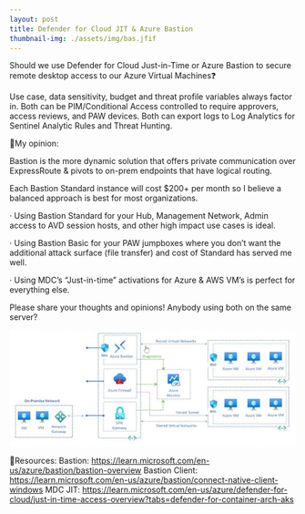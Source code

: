 ```yaml
---
layout: post
title: Defender for Cloud JIT & Azure Bastion
thumbnail-img: ./assets/img/bas.jfif
---
```

Should we use Defender for Cloud Just-in-Time or Azure Bastion to secure remote desktop access to our Azure Virtual Machines❓

Use case, data sensitivity, budget and threat profile variables always factor in. Both can be PIM/Conditional Access controlled to require approvers, access reviews, and PAW devices. Both can export logs to Log Analytics for Sentinel Analytic Rules and Threat Hunting.

🎤My opinion:

Bastion is the more dynamic solution that offers private communication over ExpressRoute & pivots to on-prem endpoints that have logical routing.

Each Bastion Standard instance will cost $200+ per month so I believe a balanced approach is best for most organizations.

·       Using Bastion Standard for your Hub, Management Network, Admin access to AVD session hosts, and other high impact use cases is ideal.

·       Using Bastion Basic for your PAW jumpboxes where you don’t want the additional attack surface (file transfer) and cost of Standard has served me well.

·       Using MDC’s “Just-in-time” activations for Azure & AWS VM’s is perfect for everything else.

Please share your thoughts and opinions! Anybody using both on the same server?

![Image](/assets/img/bas.jfif)

🎒Resources:
Bastion: https://learn.microsoft.com/en-us/azure/bastion/bastion-overview
Bastion Client: https://learn.microsoft.com/en-us/azure/bastion/connect-native-client-windows
MDC JIT: https://learn.microsoft.com/en-us/azure/defender-for-cloud/just-in-time-access-overview?tabs=defender-for-container-arch-aks


